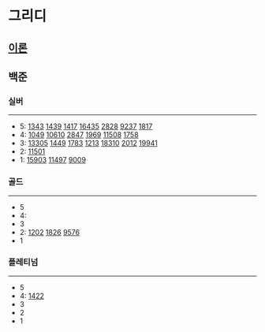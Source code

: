 # 그리디
## [이론](https://en.wikipedia.org/wiki/Greedy_algorithm)
## 백준

### 실버

---

- 5:
[1343](%EC%8B%A4%EB%B2%84%2F1343.md)
[1439](%EC%8B%A4%EB%B2%84%2F1439%2F1439.md)
[1417](%EC%8B%A4%EB%B2%84%2F1417%2F1417.md)
[16435](%EC%8B%A4%EB%B2%84%2F16435%2F16435.md)
[2828](%EC%8B%A4%EB%B2%84%2F2828%2F2828.md)
[9237](%EC%8B%A4%EB%B2%84%2F9237%2F9237.md)
[1817](%EC%8B%A4%EB%B2%84%2F1817%2F1817.md)
- 4:
[1049](%EC%8B%A4%EB%B2%84%2F1049%2F1049.md)
[10610](%EC%8B%A4%EB%B2%84%2F10610%2F10610.md)
[2847](%EC%8B%A4%EB%B2%84%2F2847%2F2847.md)
[1969](%EC%8B%A4%EB%B2%84%2F1969%2F1969.md)
[11508](%EC%8B%A4%EB%B2%84%2F11508%2F11508.md)
[1758](%EC%8B%A4%EB%B2%84%2F1758%2F1758.md)
- 3:
[13305](13305/13305.md)
[1449](%EC%8B%A4%EB%B2%84%2F1449%2F1449.md)
[1783](%EC%8B%A4%EB%B2%84%2F1783%2F1783.md)
[1213](%EC%8B%A4%EB%B2%84%2F1213%2F1213.md)
[18310](%EC%8B%A4%EB%B2%84%2F18310%2F18310.md)
[2012](%EC%8B%A4%EB%B2%84%2F2012%2F2012.md)
[19941](%EC%8B%A4%EB%B2%84%2F19941%2F19941.md)
- 2:
[11501](%EC%8B%A4%EB%B2%84%2F11501%2F11501.md)
- 1:
[15903](%EC%8B%A4%EB%B2%84%2F15903%2F15903.md)
[11497](%EC%8B%A4%EB%B2%84%2F11497%2F11497.md)
[9009](%EC%8B%A4%EB%B2%84%2F9009%2F9009.md)
### 골드

---

- 5
- 4:
- 3
- 2:
[1202](1202/1202.md)
[1826](1826/1826.md)
[9576](9576/9576.md)
- 1

### 플레티넘

---

- 5
- 4:
[1422](1422%2F1422.md)
- 3
- 2
- 1